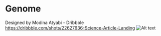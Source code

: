 # Genome
Designed by Modina Atyabi - Dribbble https://dribbble.com/shots/22627636-Science-Article-Landing
![Alt text](https://cdn.dribbble.com/userupload/10246347/file/original-b052a1539cd3a8779e30b388e55d4958.png)